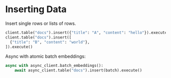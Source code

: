 # Inserting Data

Insert single rows or lists of rows.

```python
client.table("docs").insert({"title": "A", "content": "hello"}).execute()
client.table("docs").insert([
  {"title": "B", "content": "world"},
]).execute()
```

Async with atomic batch embeddings:

```python
async with async_client.batch_embeddings():
    await async_client.table("docs").insert(batch).execute()
```

